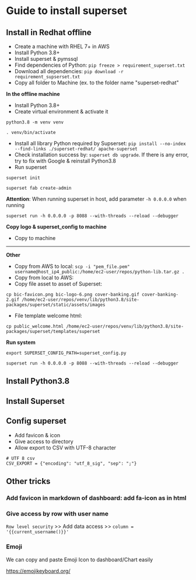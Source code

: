 # Guide to install superset

## Install in Redhat offline

- Create a machine with RHEL 7+ in AWS
- Install Python 3.8+
- Install superset & pymssql
- Find dependencies of Python: `pip freeze > requirement_superset.txt`
- Download all dependencies: `pip download -r requirement_supserset.txt`
- Copy all folder to Machine (ex. to the folder name "superset-redhat"

**In the offline machine**

- Install Python 3.8+
- Create virtual environment & activate it

`python3.8 -m venv venv`

`. venv/bin/activate`

- Install all library Python required by Supserset: `pip install --no-index --find-links ./superset-redhat/ apache-superset`
- Check installation success by: `superset db upgrade`. If there is any error, try to fix with Google & reinstall Python3.8
- Run superset

`superset init`

`superset fab create-admin`

**Attention**: When running superset in host, add parameter `-h 0.0.0.0` when running

`superset run -h 0.0.0.0 -p 8088 --with-threads --reload --debugger`

**Copy logo & superset_config to machine**

- Copy to machine

---

**Other**

- Copy from AWS to local: `scp -i "pem_file.pem" username@host_ip4_public:/home/ec2-user/repos/python-lib.tar.gz .`
- Copy from local to AWS: 
- Copy file asset to asset of Superset:

`cp bic-favicon.png bic-logo-6.png cover-banking.gif cover-banking-2.gif /home/ec2-user/repos/venv/lib/python3.8/site-packages/superset/static/assets/images`

- File template welcome html:

`cp public_welcome.html /home/ec2-user/repos/venv/lib/python3.8/site-packages/superset/templates/superset`

**Run system**

`export SUPERSET_CONFIG_PATH=superset_config.py`

`superset run -h 0.0.0.0 -p 8088 --with-threads --reload --debugger`

## Install Python3.8

## Install Superset

## Config superset

- Add favicon & icon
- Give access to directory
- Allow export to CSV with UTF-8 character

```
# UTF 8 csv
CSV_EXPORT = {"encoding": "utf_8_sig", "sep": ";"}
```

## Other tricks

### Add favicon in markdown of dashboard: add fa-icon as in html
### Give access by row with user name 

`Row level security` >> Add data access >> `column = '{{current_username()}}'`

### Emoji

We can copy and paste Emoji Icon to dashboard/Chart easily

https://emojikeyboard.org/


